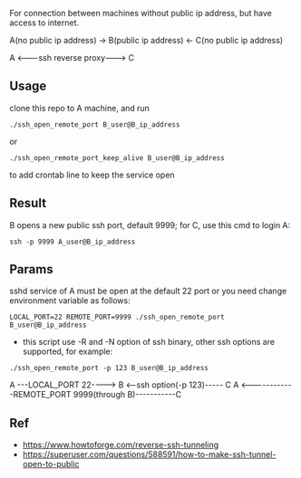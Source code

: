 For connection between machines without public ip address, but have access to internet.

A(no public ip address) -> B(public ip address) <- C(no public ip address)

A <---ssh reverse proxy---> C

## Usage
clone this repo to A machine, and run
```
./ssh_open_remote_port B_user@B_ip_address
```
or
```
./ssh_open_remote_port_keep_alive B_user@B_ip_address
```
to add crontab line to keep the service open

## Result
B opens a new public ssh port, default 9999;
for C, use this cmd to login A:
```
ssh -p 9999 A_user@B_ip_address
```

## Params
sshd service of A must be open at the default 22 port or you need change environment variable as follows:
```
LOCAL_PORT=22 REMOTE_PORT=9999 ./ssh_open_remote_port B_user@B_ip_address
```
* this script use -R and -N option of ssh binary, other ssh options are supported, for example:
```
./ssh_open_remote_port -p 123 B_user@B_ip_address
```
A ---LOCAL_PORT 22----> B <--ssh option(-p 123)----- C
A <------------REMOTE_PORT 9999(through B)-----------C

## Ref
* https://www.howtoforge.com/reverse-ssh-tunneling
* https://superuser.com/questions/588591/how-to-make-ssh-tunnel-open-to-public
